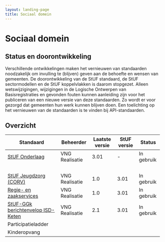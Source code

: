 ```yaml
---
layout: landing-page
title: Sociaal domein
---
```

# Sociaal domein

## Status en doorontwikkeling
Verschillende ontwikkelingen maken het vernieuwen van standaarden noodzakelijk om invulling te (blijven) geven aan de behoefte en wensen van gemeenten. De doorontwikkeling van de StUF standaard, de StUF sectormodellen en de StUF koppelvlakken is daarom stopgezet. Alleen wetswijzigingen, wijzigingen in de Logische Ontwerpen van Basisregistraties en gevonden fouten kunnen aanleiding zijn voor het publiceren van een nieuwe versie van deze standaarden. Zo wordt er voor gezorgd dat gemeenten hun werk kunnen blijven doen. Een toelichting op het vernieuwen van de standaarden is te vinden bij API-standaarden.

## Overzicht

| Standaard | Beheerder | Laatste versie | StUF versie | Status |
| --- | --- | --- | --- | --- |
| [StUF Onderlaag](https://vng-realisatie.github.io/StUF-onderlaag/) |  VNG Realisatie | 3.01 | - | In gebruik |
| &nbsp; | &nbsp; | &nbsp; | &nbsp; | &nbsp; |
| [StUF Jeugdzorg (CORV)](https://vng-realisatie.github.io/StUF-Jeugdzorg/) |  VNG Realisatie | 1.0 | 3.01 | In gebruik |
| [Regie- en zaakservices](https://vng-realisatie.github.io/Regie-en-zaakservices/) |  VNG Realisatie | 1.0 | 3.01 | In gebruik |
| [StUF-GGk berichtenvelop ISD-Keten](https://vng-realisatie.github.io/StUF-koppelvlak-iWmo-iJw/) |  VNG Realisatie | 2.1 | 3.01 | In gebruik |
| Participatieladder | &nbsp; | &nbsp; | &nbsp; |  |
| Kinderopvang | &nbsp; | &nbsp; | &nbsp; |  |

<br/><br/><br/>


